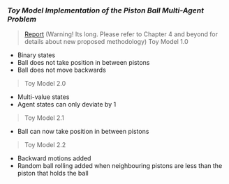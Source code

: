 
### _Toy Model Implementation of the Piston Ball Multi-Agent Problem_

> [Report](https://github.com/OJL96/Piston-Ball-Toy-Model/files/7219483/20316736_PHYS4037.pdf) (Warning! Its long. Please refer to Chapter 4 and beyond for details about new proposed methodology)
> Toy Model 1.0 
* Binary states
* Ball does not take position in between pistons
* Ball does not move backwards

> Toy Model 2.0
* Multi-value states
* Agent states can only deviate by 1

> Toy Model 2.1
* Ball can now take position in between pistons

> Toy Model 2.2
* Backward motions added
* Random ball rolling added when neighbouring pistons are less than the piston that holds the ball
